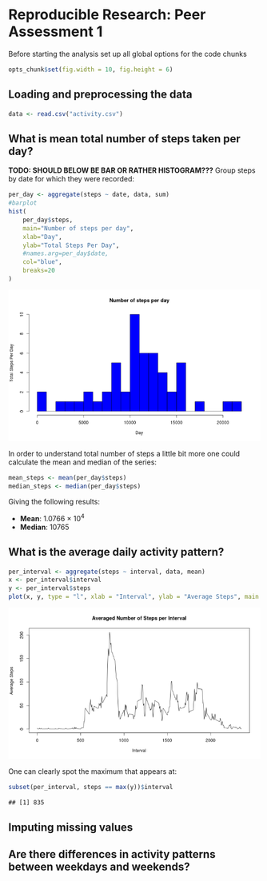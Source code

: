 # Reproducible Research: Peer Assessment 1

Before starting the analysis set up all global options for the code chunks

```r
opts_chunk$set(fig.width = 10, fig.height = 6)
```


## Loading and preprocessing the data

```r
data <- read.csv("activity.csv")
```


## What is mean total number of steps taken per day?

**TODO: SHOULD BELOW BE BAR OR RATHER HISTOGRAM???** 
Group steps by date for which they were recorded:

```r
per_day <- aggregate(steps ~ date, data, sum)
#barplot
hist(
    per_day$steps, 
    main="Number of steps per day", 
    xlab="Day",
    ylab="Total Steps Per Day",
    #names.arg=per_day$date,
    col="blue",
    breaks=20
)
```

![plot of chunk unnamed-chunk-3](figure/unnamed-chunk-3.png) 


In order to understand total number of steps a little bit more one could 
calculate the mean and median of the series:

```r
mean_steps <- mean(per_day$steps)
median_steps <- median(per_day$steps)
```

Giving the following results:
- **Mean**: 1.0766 &times; 10<sup>4</sup>
- **Median**: 10765 

## What is the average daily activity pattern?


```r
per_interval <- aggregate(steps ~ interval, data, mean)
x <- per_interval$interval
y <- per_interval$steps
plot(x, y, type = "l", xlab = "Interval", ylab = "Average Steps", main = "Averaged Number of Steps per Interval")
```

![plot of chunk unnamed-chunk-5](figure/unnamed-chunk-5.png) 


One can clearly spot the maximum that appears at:

```r
subset(per_interval, steps == max(y))$interval
```

```
## [1] 835
```


## Imputing missing values



## Are there differences in activity patterns between weekdays and weekends?
